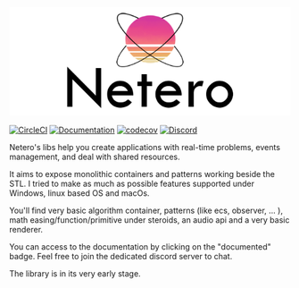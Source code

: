 
<p align="center">
    <img src="docs/media/logo/logo+text.png" alt="Image" />
</p>

[![CircleCI](https://circleci.com/gh/domage-j/netero.svg?style=svg)](https://circleci.com/gh/domage-j/netero)
[![Documentation](https://codedocs.xyz/domage-j/netero.svg)](https://codedocs.xyz/domage-j/netero/)
[![codecov](https://codecov.io/gh/domage-j/netero/branch/develop/graph/badge.svg)](https://codecov.io/gh/domage-j/netero)
[![Discord](https://img.shields.io/discord/621011079417298944?color=blue&label=Netero&logo=discord)](https://discord.gg/bUMjEKj)


Netero's libs help you create applications with real-time problems, events management, and deal with shared resources.

It aims to expose monolithic containers and patterns working beside the STL.
I tried to make as much as possible features supported under Windows, linux based OS and macOs.

You'll find very basic algorithm container, patterns (like ecs, observer, ... ), math easing/function/primitive under steroids, an audio api and a very basic renderer.

You can access to the documentation by clicking on the "documented" badge.
Feel free to join the dedicated discord server to chat.

The library is in its very early stage.
